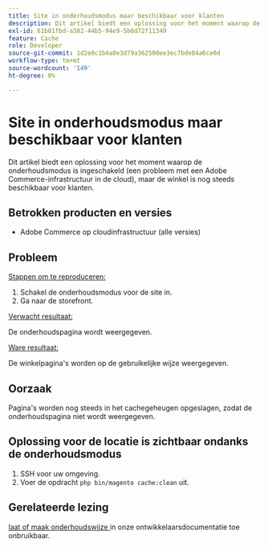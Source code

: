```yaml
---
title: Site in onderhoudsmodus maar beschikbaar voor klanten
description: Dit artikel biedt een oplossing voor het moment waarop de onderhoudsmodus is ingeschakeld (een probleem met een Adobe Commerce-infrastructuur in de cloud), maar de winkel is nog steeds beschikbaar voor klanten.
exl-id: 61b81fbd-a382-44b5-94e9-5b6d72f11349
feature: Cache
role: Developer
source-git-commit: 1d2e0c1b4a8e3d79a362500ee3ec7bde84a6ce0d
workflow-type: tm+mt
source-wordcount: '149'
ht-degree: 0%

---
```


# Site in onderhoudsmodus maar beschikbaar voor klanten

Dit artikel biedt een oplossing voor het moment waarop de onderhoudsmodus is ingeschakeld (een probleem met een Adobe Commerce-infrastructuur in de cloud), maar de winkel is nog steeds beschikbaar voor klanten.

## Betrokken producten en versies

* Adobe Commerce op cloudinfrastructuur (alle versies)

## Probleem

<u> Stappen om te reproduceren:</u>

1. Schakel de onderhoudsmodus voor de site in.
1. Ga naar de storefront.

<u> Verwacht resultaat:</u>

De onderhoudspagina wordt weergegeven.

<u> Ware resultaat:</u>

De winkelpagina&#39;s worden op de gebruikelijke wijze weergegeven.

## Oorzaak

Pagina&#39;s worden nog steeds in het cachegeheugen opgeslagen, zodat de onderhoudspagina niet wordt weergegeven.

## Oplossing voor de locatie is zichtbaar ondanks de onderhoudsmodus

1. SSH voor uw omgeving.
1. Voer de opdracht `php bin/magento cache:clean` uit.

## Gerelateerde lezing

[ laat of maak onderhoudswijze ](https://devdocs.magento.com/guides/v2.3/install-gde/install/cli/install-cli-subcommands-maint.html) in onze ontwikkelaarsdocumentatie toe onbruikbaar.
